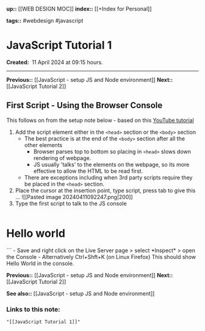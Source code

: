 **up::** [[WEB DESIGN MOC]]
**index::** [[+Index for Personal]]

**tags::** #webdesign #javascript
# JavaScript Tutorial 1

**Created:**  11 April 2024 at  09:15 hours.
___
**Previous::** [[JavaScript - setup JS and Node environment]]
**Next::** [[JavaScript Tutorial 2]] 

## First Script - Using the Browser Console

This follows on from the setup note below - based on this [YouTube tutorial](https://www.youtube.com/watch?v=W6NZfCO5SIk&t=354)

1. Add the script element either in the `<head>` section or the `<body>` section
	- The best practice is at the end of the `<body>` section after all the other elements
		- Browser parses top to bottom so placing in `<head>` slows down rendering of webpage.
		- JS usually 'talks' to the elements on the webpage, so its more effective to allow the HTML to be read first.
	- There are exceptions including when 3rd party scripts require they be placed in the `<head>` section.
2. Place the cursor at the insertion point, type script, press tab to give this ... ![[Pasted image 20240411092247.png|200]]
3. Type the first script to talk to the JS console
   ```HTML
<body>
<h1>Hello world</h1>
<script>
// Comment describing the why and how of the script
// Save this file then 'Open with Live Server' from VS Code Explorer
console.log('Hello world');
</script>
</body>
```
	- Save and right click on the Live Server page > select *Inspect* > open the Console
		- Alternatively Ctrl+Shft+K (on Linux Firefox)
This should show Hello World in the console.

**Previous::** [[JavaScript - setup JS and Node environment]]
**Next::** [[JavaScript Tutorial 2]] 

**See also::** [[JavaScript - setup JS and Node environment]]

### Links to this note:
```query
"[[JavaScript Tutorial 1]]"
```

